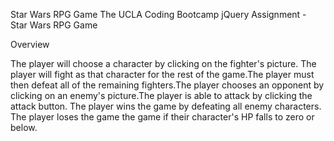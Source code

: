Star Wars RPG Game
The UCLA Coding Bootcamp
jQuery Assignment - Star Wars RPG Game

Overview

The player will choose a character by clicking on the fighter's picture. The player will fight as that character for the rest of the game.The player must then defeat all of the remaining fighters.The player chooses an opponent by clicking on an enemy's picture.The player is able to attack by clicking the attack button. The player wins the game by defeating all enemy characters. The player loses the game the game if their character's HP falls to zero or below.